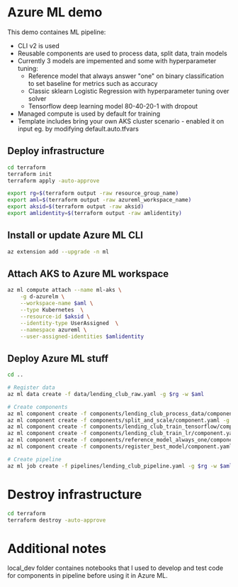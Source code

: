 # Azure ML demo

This demo containes ML pipeline:
- CLI v2 is used
- Reusable components are used to process data, split data, train models
- Currently 3 models are impemented and some with hyperparameter tuning:
  - Reference model that always answer "one" on binary classification to set baseline for metrics such as accuracy
  - Classic sklearn Logistic Regression with hyperparameter tuning over solver
  - Tensorflow deep learning model 80-40-20-1 with dropout
- Managed compute is used by default for training
- Template includes bring your own AKS cluster scenario - enabled it on input eg. by modifying default.auto.tfvars

## Deploy infrastructure

```bash
cd terraform
terraform init
terraform apply -auto-approve

export rg=$(terraform output -raw resource_group_name)
export aml=$(terraform output -raw azureml_workspace_name)
export aksid=$(terraform output -raw aksid)
export amlidentity=$(terraform output -raw amlidentity)
```

## Install or update Azure ML CLI

```bash
az extension add --upgrade -n ml
```

## Attach AKS to Azure ML workspace

```bash
az ml compute attach --name ml-aks \
    -g d-azurelm \
    --workspace-name $aml \
    --type Kubernetes  \
    --resource-id $aksid \
    --identity-type UserAssigned  \
    --namespace azureml \
    --user-assigned-identities $amlidentity
```

## Deploy Azure ML stuff

```bash
cd ..

# Register data
az ml data create -f data/lending_club_raw.yaml -g $rg -w $aml

# Create components
az ml component create -f components/lending_club_process_data/component.yaml -g $rg -w $aml
az ml component create -f components/split_and_scale/component.yaml -g $rg -w $aml
az ml component create -f components/lending_club_train_tensorflow/component.yaml -g $rg -w $aml
az ml component create -f components/lending_club_train_lr/component.yaml -g $rg -w $aml
az ml component create -f components/reference_model_always_one/component.yaml -g $rg -w $aml
az ml component create -f components/register_best_model/component.yaml -g $rg -w $aml

# Create pipeline
az ml job create -f pipelines/lending_club_pipeline.yaml -g $rg -w $aml
```

# Destroy infrastructure

```bash
cd terraform
terraform destroy -auto-approve
```

# Additional notes
local_dev folder containes notebooks that I used to develop and test code for components in pipeline before using it in Azure ML.